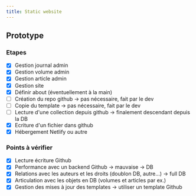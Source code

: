 ```yaml
---
title: Static website
---
```


## Prototype

### Etapes

- [x] Gestion journal admin
- [x] Gestion volume admin
- [x] Gestion article admin
- [x] Gestion site
- [x] Définir about (éventuellement à la main)
- [ ] Création du repo github -> pas nécessaire, fait par le dev
- [ ] Copie du template -> pas nécessaire, fait par le dev
- [ ] Lecture d'une collection depuis github -> finalement descendant depuis la DB
- [x] Ecriture d'un fichier dans github
- [x] Hébergement Netlify ou autre

### Points à vérifier

- [x] Lecture écriture Github
- [x] Performance avec un backend Github -> mauvaise -> DB
- [x] Relations avec les auteurs et les droits (doublon DB, autre...) -> full DB
- [x] Articulation avec les objets en DB (volumes et articles par ex.)
- [x] Gestion des mises à jour des templates -> utiliser un template Github
